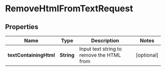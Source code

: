 
# RemoveHtmlFromTextRequest

## Properties
Name | Type | Description | Notes
------------ | ------------- | ------------- | -------------
**textContainingHtml** | **String** | Input text string to remove the HTML from |  [optional]




